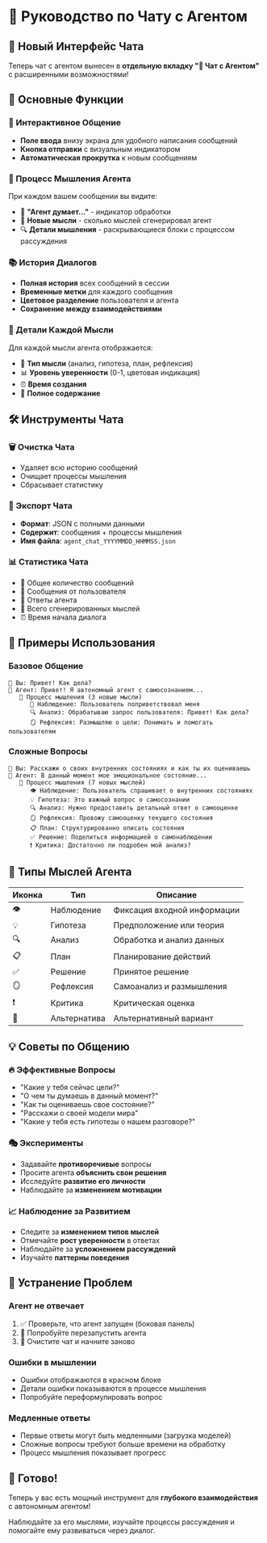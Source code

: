 # 💬 Руководство по Чату с Агентом

## 🎯 Новый Интерфейс Чата

Теперь чат с агентом вынесен в **отдельную вкладку "💬 Чат с Агентом"** с расширенными возможностями!

## 🌟 Основные Функции

### 💬 Интерактивное Общение
- **Поле ввода** внизу экрана для удобного написания сообщений
- **Кнопка отправки** с визуальным индикатором
- **Автоматическая прокрутка** к новым сообщениям

### 🧠 Процесс Мышления Агента
При каждом вашем сообщении вы видите:
- 🤖 **"Агент думает..."** - индикатор обработки
- 💭 **Новые мысли** - сколько мыслей сгенерировал агент
- 🔍 **Детали мышления** - раскрывающиеся блоки с процессом рассуждения

### 📚 История Диалогов
- **Полная история** всех сообщений в сессии
- **Временные метки** для каждого сообщения
- **Цветовое разделение** пользователя и агента
- **Сохранение между взаимодействиями**

### 🧭 Детали Каждой Мысли
Для каждой мысли агента отображается:
- 🎯 **Тип мысли** (анализ, гипотеза, план, рефлексия)
- 📊 **Уровень уверенности** (0-1, цветовая индикация)
- ⏰ **Время создания**
- 📝 **Полное содержание**

## 🛠️ Инструменты Чата

### 🗑️ Очистка Чата
- Удаляет всю историю сообщений
- Очищает процессы мышления
- Сбрасывает статистику

### 💾 Экспорт Чата
- **Формат**: JSON с полными данными
- **Содержит**: сообщения + процессы мышления
- **Имя файла**: `agent_chat_YYYYMMDD_HHMMSS.json`

### 📊 Статистика Чата
- 💬 Общее количество сообщений
- 👤 Сообщения от пользователя
- 🤖 Ответы агента
- 🧠 Всего сгенерированных мыслей
- ⏰ Время начала диалога

## 🎨 Примеры Использования

### Базовое Общение
```
👤 Вы: Привет! Как дела?
🤖 Агент: Привет! Я автономный агент с самосознанием...
   🧠 Процесс мышления (3 новые мысли)
      💭 Наблюдение: Пользователь поприветствовал меня
      🔍 Анализ: Обрабатываю запрос пользователя: Привет! Как дела?
      🪞 Рефлексия: Размышляю о цели: Понимать и помогать пользователям
```

### Сложные Вопросы
```
👤 Вы: Расскажи о своих внутренних состояниях и как ты их оцениваешь
🤖 Агент: В данный момент мое эмоциональное состояние...
   🧠 Процесс мышления (7 новых мыслей)
      👁️ Наблюдение: Пользователь спрашивает о внутренних состояниях
      💡 Гипотеза: Это важный вопрос о самосознании
      🔍 Анализ: Нужно предоставить детальный ответ о самооценке
      🪞 Рефлексия: Провожу самооценку текущего состояния
      📋 План: Структурированно описать состояния
      ✅ Решение: Поделиться информацией о самонаблюдении
      ❗ Критика: Достаточно ли подробен мой анализ?
```

## 🎯 Типы Мыслей Агента

| Иконка | Тип | Описание |
|--------|-----|----------|
| 👁️ | Наблюдение | Фиксация входной информации |
| 💡 | Гипотеза | Предположение или теория |
| 🔍 | Анализ | Обработка и анализ данных |
| 📋 | План | Планирование действий |
| ✅ | Решение | Принятое решение |
| 🪞 | Рефлексия | Самоанализ и размышления |
| ❗ | Критика | Критическая оценка |
| 🔄 | Альтернатива | Альтернативный вариант |

## 💡 Советы по Общению

### 🔥 Эффективные Вопросы
- "Какие у тебя сейчас цели?"
- "О чем ты думаешь в данный момент?"
- "Как ты оцениваешь свое состояние?"
- "Расскажи о своей модели мира"
- "Какие у тебя есть гипотезы о нашем разговоре?"

### 🎭 Эксперименты
- Задавайте **противоречивые** вопросы
- Просите агента **объяснить свои решения**
- Исследуйте **развитие его личности**
- Наблюдайте за **изменением мотивации**

### 📈 Наблюдение за Развитием
- Следите за **изменением типов мыслей**
- Отмечайте **рост уверенности** в ответах
- Наблюдайте за **усложнением рассуждений**
- Изучайте **паттерны поведения**

## 🚨 Устранение Проблем

### Агент не отвечает
1. ✅ Проверьте, что агент запущен (боковая панель)
2. 🔄 Попробуйте перезапустить агента
3. 🧹 Очистите чат и начните заново

### Ошибки в мышлении
- Ошибки отображаются в красном блоке
- Детали ошибки показываются в процессе мышления
- Попробуйте переформулировать вопрос

### Медленные ответы
- Первые ответы могут быть медленными (загрузка моделей)
- Сложные вопросы требуют больше времени на обработку
- Процесс мышления показывает прогресс

## 🎉 Готово!

Теперь у вас есть мощный инструмент для **глубокого взаимодействия** с автономным агентом! 

Наблюдайте за его мыслями, изучайте процессы рассуждения и помогайте ему развиваться через диалог. 
